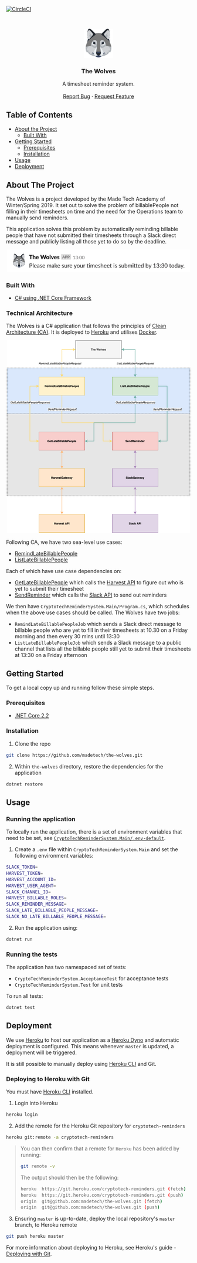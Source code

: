 [![CircleCI](https://circleci.com/gh/madetech/the-wolves.svg?style=svg)](https://circleci.com/gh/madetech/the-wolves)

<br />
<p align="center">
  <a href="https://github.com/madetech/the-wolves">
    <img src="images/the-wolves-icon.png" alt="Logo" width="80" height="80">
  </a>

  <h3 align="center">The Wolves</h3>

  <p align="center">
    A timesheet reminder system.
    <br />
    <br />
    <a href="https://github.com/madetech/the-wolves/issues">Report Bug</a>
    ·
    <a href="https://github.com/madetech/the-wolves/issues">Request Feature</a>
  </p>
</p>

## Table of Contents

- [About the Project](#about-the-project)
  - [Built With](#built-with)
- [Getting Started](#getting-started)
  - [Prerequisites](#prerequisites)
  - [Installation](#installation)
- [Usage](#usage)
- [Deployment](#deployment)

## About The Project

The Wolves is a project developed by the Made Tech Academy of Winter/Spring 2019. It set out to solve the problem of billablePeople not filling in their timesheets on time and the need for the Operations team to manually send reminders.

This application solves this problem by automatically reminding billable people that have not submitted their timesheets through a Slack direct message and publicly listing all those yet to do so by the deadline.

<p align="center">
  <img src="images/the-wolves-reminder.png" alt="Logo" width="500">
</p>

### Built With

- [C# using .NET Core Framework](https://docs.microsoft.com/en-us/dotnet/core/)

### Technical Architecture

The Wolves is a C# application that follows the principles of [Clean Architecture (CA)](https://blog.cleancoder.com/uncle-bob/2012/08/13/the-clean-architecture.html). It is deployed to [Heroku](https://www.heroku.com/) and utilises [Docker](https://www.docker.com/).

<p align="center">
  <img src="images/technical-architecture.png" alt="Logo" width="500">
</p>

Following CA, we have two sea-level use cases:

- [RemindLateBillablePeople](CryptoTechReminderSystem/UseCase/RemindLateBillablePeople.cs)
- [ListLateBillablePeople](CryptoTechReminderSystem/UseCase/ListLateBillablePeople.cs)

Each of which have use case dependencies on:

- [GetLateBillablePeople](CryptoTechReminderSystem/UseCase/GetLateBillablePeople.cs) which calls the [Harvest API](https://help.getharvest.com/api-v2/) to figure out who is yet to submit their timesheet
- [SendReminder](CryptoTechReminderSystem/UseCase/SendReminder.cs) which calls the [Slack API](https://api.slack.com/) to send out reminders

We then have `CryptoTechReminderSystem.Main/Program.cs`, which schedules when the
above use cases should be called. The Wolves have two jobs:

- `RemindLateBillablePeopleJob` which sends a Slack direct message to billable people who are
  yet to fill in their timesheets at 10.30 on a Friday morning and then every 30 mins
  until 13:30
- `ListLateBillablePeopleJob` which sends a Slack message to a public channel that
  lists all the billable people still yet to submit their timesheets at 13:30 on a Friday
  afternoon

## Getting Started

To get a local copy up and running follow these simple steps.

### Prerequisites

- [.NET Core 2.2 ](https://dotnet.microsoft.com/download/dotnet-core/2.2)

### Installation

1. Clone the repo

```sh
git clone https://github.com/madetech/the-wolves.git
```

2. Within `the-wolves` directory, restore the dependencies for the application

```sh
dotnet restore
```

## Usage

### Running the application

To locally run the application, there is a set of environment variables that need to be set, see [`CryptoTechReminderSystem.Main/.env-default`](CryptoTechReminderSystem.Main/.env-default).

1. Create a `.env` file within `CryptoTechReminderSystem.Main` and set the following environment variables:

```sh
SLACK_TOKEN=
HARVEST_TOKEN=
HARVEST_ACCOUNT_ID=
HARVEST_USER_AGENT=
SLACK_CHANNEL_ID=
HARVEST_BILLABLE_ROLES=
SLACK_REMINDER_MESSAGE=
SLACK_LATE_BILLABLE_PEOPLE_MESSAGE=
SLACK_NO_LATE_BILLABLE_PEOPLE_MESSAGE=
```

2. Run the application using:

```sh
dotnet run
```

### Running the tests

The application has two namespaced set of tests:

- `CryptoTechReminderSystem.AcceptanceTest` for acceptance tests
- `CryptoTechReminderSystem.Test` for unit tests

To run all tests:

```sh
dotnet test
```

## Deployment

We use [Heroku](https://www.heroku.com) to host our application as a [Heroku Dyno](https://www.heroku.com/dynos) and automatic deployment is configured. This means whenever `master` is updated, a deployment will be triggered.

It is still possible to manually deploy using [Heroku CLI](https://devcenter.heroku.com/articles/heroku-cli) and Git.

### Deploying to Heroku with Git

You must have [Heroku CLI](https://devcenter.heroku.com/articles/heroku-cli) installed.

1. Login into Heroku

```sh
heroku login
```

2. Add the remote for the Heroku Git repository for `cryptotech-reminders`

```sh
heroku git:remote -a cryptotech-reminders
```

> You can then confirm that a remote for `Heroku` has been added by running:
> ```sh
> git remote -v
> ```
> The output should then be the following:
> ```sh
> heroku  https://git.heroku.com/cryptotech-reminders.git (fetch)
> heroku  https://git.heroku.com/cryptotech-reminders.git (push)
> origin  git@github.com:madetech/the-wolves.git (fetch)
> origin  git@github.com:madetech/the-wolves.git (push)
> ```

3. Ensuring `master` is up-to-date, deploy the local repository's `master` branch, to Heroku remote

```sh
git push heroku master
```

For more information about deploying to Heroku, see Heroku's guide - [Deploying with Git](https://devcenter.heroku.com/articles/git).
